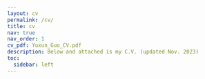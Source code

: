 ```yaml
---
layout: cv
permalink: /cv/
title: cv
nav: true
nav_order: 1
cv_pdf: Yuxun_Guo_CV.pdf
description: Below and attached is my C.V. (updated Nov. 2023)
toc:
  sidebar: left
---
```

